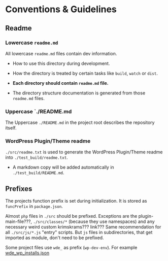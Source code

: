 # Conventions & Guidelines

## Readme

### Lowercase `readme.md`

All lowercase `readme.md` files contain dev information.

- How to use this directory during development.

- How the directory is treated by certain tasks like `build`, `watch` or `dist`.

- **Each directory should contain `readme.md` file.**

- The directory structure documentation is generated from those `readme.md` files.

### Uppercase `./README.md

The Uppercase `./README.md` in the project root describes the repository itself.

### WordPress Plugin/Theme readme

`./src/readme.txt` is used to generate the WordPress Plugin/Theme readme into `./test_build/readme.txt`.

- A markdown copy will be added automatically in `./test_build/README.md`.


## Prefixes

The projects function prefix is set during initialization. It is stored as `funcPrefix` in `package.json`.

Almost `php` files in `./src` should be prefixed. Exceptions are the plugin-main-file???, `./src/classes/*` (because they use namespaces) and any necessary weird custom krimskrams??? link???
Same recommendation for all `./src/js/*.js` "entry" scripts. But `js` files in subdirectories, that get imported as module, don't need to be prefixed.

Some project files use `wde_` as prefix (`wp-dev-env`). For example [wde_wp_installs.json](./wde_wp_installs.json.html)
